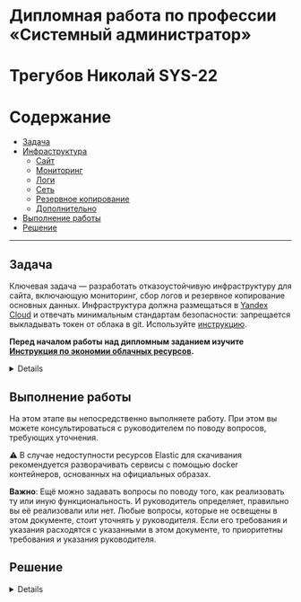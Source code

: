 #  Дипломная работа по профессии «Системный администратор»
#  Трегубов Николай SYS-22


   
Содержание
==========
* [Задача](#Задача)
* [Инфраструктура](#Инфраструктура)
    * [Сайт](#Сайт)
    * [Мониторинг](#Мониторинг)
    * [Логи](#Логи)
    * [Сеть](#Сеть)
    * [Резервное копирование](#Резервное-копирование)
    * [Дополнительно](#Дополнительно)
* [Выполнение работы](#Выполнение-работы)
* [Решение](#Решение)
<!-- * [Критерии сдачи](#Критерии-сдачи)
* [Как правильно задавать вопросы дипломному руководителю](#Как-правильно-задавать-вопросы-дипломному-руководителю) 
 -->
---------


## Задача
Ключевая задача — разработать отказоустойчивую инфраструктуру для сайта, включающую мониторинг, сбор логов и резервное копирование основных данных. Инфраструктура должна размещаться в [Yandex Cloud](https://cloud.yandex.com/) и отвечать минимальным стандартам безопасности: запрещается выкладывать токен от облака в git. Используйте [инструкцию](https://cloud.yandex.ru/docs/tutorials/infrastructure-management/terraform-quickstart#get-credentials).

**Перед началом работы над дипломным заданием изучите [Инструкция по экономии облачных ресурсов](https://github.com/netology-code/devops-materials/blob/master/cloudwork.MD).**
 <details>
    
## Инфраструктура
Для развёртки инфраструктуры используйте Terraform и Ansible.  

Не используйте для ansible inventory ip-адреса! Вместо этого используйте fqdn имена виртуальных машин в зоне ".ru-central1.internal". Пример: example.ru-central1.internal  

Важно: используйте по-возможности **минимальные конфигурации ВМ**:2 ядра 20% Intel ice lake, 2-4Гб памяти, 10hdd, прерываемая. 

**Так как прерываемая ВМ проработает не больше 24ч, перед сдачей работы на проверку дипломному руководителю сделайте ваши ВМ постоянно работающими.**

Ознакомьтесь со всеми пунктами из этой секции, не беритесь сразу выполнять задание, не дочитав до конца. Пункты взаимосвязаны и могут влиять друг на друга.

### Сайт
Создайте две ВМ в разных зонах, установите на них сервер nginx, если его там нет. ОС и содержимое ВМ должно быть идентичным, это будут наши веб-сервера.

Используйте набор статичных файлов для сайта. Можно переиспользовать сайт из домашнего задания.

Создайте [Target Group](https://cloud.yandex.com/docs/application-load-balancer/concepts/target-group), включите в неё две созданных ВМ.

Создайте [Backend Group](https://cloud.yandex.com/docs/application-load-balancer/concepts/backend-group), настройте backends на target group, ранее созданную. Настройте healthcheck на корень (/) и порт 80, протокол HTTP.

Создайте [HTTP router](https://cloud.yandex.com/docs/application-load-balancer/concepts/http-router). Путь укажите — /, backend group — созданную ранее.

Создайте [Application load balancer](https://cloud.yandex.com/en/docs/application-load-balancer/) для распределения трафика на веб-сервера, созданные ранее. Укажите HTTP router, созданный ранее, задайте listener тип auto, порт 80.

Протестируйте сайт
`curl -v <публичный IP балансера>:80` 

### Мониторинг
Создайте ВМ, разверните на ней Zabbix. На каждую ВМ установите Zabbix Agent, настройте агенты на отправление метрик в Zabbix. 

Настройте дешборды с отображением метрик, минимальный набор — по принципу USE (Utilization, Saturation, Errors) для CPU, RAM, диски, сеть, http запросов к веб-серверам. Добавьте необходимые tresholds на соответствующие графики.

### Логи
Cоздайте ВМ, разверните на ней Elasticsearch. Установите filebeat в ВМ к веб-серверам, настройте на отправку access.log, error.log nginx в Elasticsearch.

Создайте ВМ, разверните на ней Kibana, сконфигурируйте соединение с Elasticsearch.

### Сеть
Разверните один VPC. Сервера web, Elasticsearch поместите в приватные подсети. Сервера Zabbix, Kibana, application load balancer определите в публичную подсеть.

Настройте [Security Groups](https://cloud.yandex.com/docs/vpc/concepts/security-groups) соответствующих сервисов на входящий трафик только к нужным портам.

Настройте ВМ с публичным адресом, в которой будет открыт только один порт — ssh.  Эта вм будет реализовывать концепцию  [bastion host]( https://cloud.yandex.ru/docs/tutorials/routing/bastion) . Синоним "bastion host" - "Jump host". Подключение  ansible к серверам web и Elasticsearch через данный bastion host можно сделать с помощью  [ProxyCommand](https://docs.ansible.com/ansible/latest/network/user_guide/network_debug_troubleshooting.html#network-delegate-to-vs-proxycommand) . Допускается установка и запуск ansible непосредственно на bastion host.(Этот вариант легче в настройке)

### Резервное копирование
Создайте snapshot дисков всех ВМ. Ограничьте время жизни snaphot в неделю. Сами snaphot настройте на ежедневное копирование.

### Дополнительно
Не входит в минимальные требования. 

1. Для Zabbix можно реализовать разделение компонент - frontend, server, database. Frontend отдельной ВМ поместите в публичную подсеть, назначте публичный IP. Server поместите в приватную подсеть, настройте security group на разрешение трафика между frontend и server. Для Database используйте [Yandex Managed Service for PostgreSQL](https://cloud.yandex.com/en-ru/services/managed-postgresql). Разверните кластер из двух нод с автоматическим failover.
2. Вместо конкретных ВМ, которые входят в target group, можно создать [Instance Group](https://cloud.yandex.com/en/docs/compute/concepts/instance-groups/), для которой настройте следующие правила автоматического горизонтального масштабирования: минимальное количество ВМ на зону — 1, максимальный размер группы — 3.
3. В Elasticsearch добавьте мониторинг логов самого себя, Kibana, Zabbix, через filebeat. Можно использовать logstash тоже.
4. Воспользуйтесь Yandex Certificate Manager, выпустите сертификат для сайта, если есть доменное имя. Перенастройте работу балансера на HTTPS, при этом нацелен он будет на HTTP веб-серверов.

</details>

## Выполнение работы

На этом этапе вы непосредственно выполняете работу. При этом вы можете консультироваться с руководителем по поводу вопросов, требующих уточнения.

⚠️ В случае недоступности ресурсов Elastic для скачивания рекомендуется разворачивать сервисы с помощью docker контейнеров, основанных на официальных образах.

**Важно**: Ещё можно задавать вопросы по поводу того, как реализовать ту или иную функциональность. И руководитель определяет, правильно вы её реализовали или нет. Любые вопросы, которые не освещены в этом документе, стоит уточнять у руководителя. Если его требования и указания расходятся с указанными в этом документе, то приоритетны требования и указания руководителя.


## Решение
 <details>
    
## Инфраструктура

1. По инструкции с [Yandex Cloud](https://cloud.yandex.com/) установил терраформ на локальную ВМ, создал новый сервисный аккаунт и настроил доступ к    облаку с локальной машины:
  <details>
     
![image](https://github.com/mescal1ne1986/home_work/blob/main/Diplom/image/terraform%20init.png)
</details>
     
2. Написал конфиг для инфраструктуры с помощью [terraform](https://github.com/mescal1ne1986/home_work/tree/main/Diplom/terraform) запустил его
<details>
   
![image](image/terraform_apply.png)
</details>
3. После развертывания инфраструктуры создаю вручную bastionhost и добавляю его в security groups, для установки  приложений с помощью Ansible 
4. Ставлю Ansible на bastionhost и проверяю:
<details>
   
[![Проверка](https://github.com/Dk054/sys-diplom/blob/38c73d0e665d476e4d08b32332a80bd164626910/image/ansible%20-i%20hosts%20all%20-m%20ping.png)
</details>

### Сайт

Создал две ВМ в разных зонах, ставлю на них сервера nginx [playbook-nginx.yml](https://github.com/Dk054/sys-diplom/tree/diplom-zabbix/Terraform), так же немного изменил конфиг html, в плейбуке описаны все действия, а именно установка, * установка начальной страницы сайта по шаблону html. 
Запускаю плейбук, проверяю что сайт доступен, заодно проверяю работу балансировщика
<details>
   
![установка](https://github.com/Dk054/sys-diplom/blob/diplom-zabbix/image/nginx%20установка.png)
![Сайт](https://github.com/Dk054/sys-diplom/blob/diplom-zabbix/image/сайт.png)
![Баланировщик](https://github.com/Dk054/sys-diplom/blob/diplom-zabbix/image/адрес%20балансировщика.png)
![Логи_балансировщика](https://github.com/Dk054/sys-diplom/blob/diplom-zabbix/image/логи%20балансировщика.png)

</details>

### Мониторинг
Использовал ansible galaxy для заббикс [сервера](https://github.com/Dk054/sys-diplom/tree/diplom-zabbix/Ansible/roles/zabbix-server) и [агента](https://github.com/Dk054/sys-diplom/tree/diplom-zabbix/Ansible/roles/zabbix-agent), для установки агента на ВМ использовал fqdn, для того что бы настроить дашборды, необходимо добавить хосты и прикрутить к ним шаблоны (использовал стандартные линукс+агент)

Установка:
<details>

![Vault](https://github.com/Dk054/sys-diplom/blob/a39299391225329496690072267f5bf2f0989b16/image/ansible-playbook%20-i%20hosts%20zabbix-server.yml%20--ask-vault-pass.png)
</details>
Дашборд:
<details>
   
![image](https://github.com/Dk054/sys-diplom/assets/139000762/b372c5b3-32b0-4628-97ed-47d7ddb0cc63)
![image](https://github.com/Dk054/sys-diplom/assets/139000762/74aef37d-79f8-4a45-950e-7232fe0e142c)


</details> 

### Логи
Сначала установил [Elasticsearch](https://github.com/Dk054/sys-diplom/blob/diplom-zabbix/Ansible/playbook-elastic.yml),потом [filebeat](https://github.com/Dk054/sys-diplom/blob/diplom-zabbix/Ansible/playbook-filebeat.yml) на ВМ, далее [Kibana](https://github.com/Dk054/sys-diplom/blob/diplom-zabbix/Ansible/playbook-kibana.yml), [конфиги](https://github.com/Dk054/sys-diplom/tree/diplom-zabbix/Ansible/configs) для них.

скриншоты:
<details>

Установка:
![image](https://github.com/Dk054/sys-diplom/assets/139000762/9257ea21-7e78-4446-8e05-d301476c8d57)
![image](https://github.com/Dk054/sys-diplom/assets/139000762/c6b15aa6-ec2f-495d-992e-e7cfd9cd380a)
![image](https://github.com/Dk054/sys-diplom/assets/139000762/b4a5b9c0-7082-4729-a1a3-811415091f40)
Проверки:
![image](https://github.com/Dk054/sys-diplom/assets/139000762/9596e6f8-0389-468f-928c-c0ac93129260)
![image](https://github.com/Dk054/sys-diplom/assets/139000762/5863c95a-15e1-4111-a9a7-a5f05e4c354d)
![image](https://github.com/Dk054/sys-diplom/assets/139000762/fa0e6a59-ca48-49b6-9a5f-5a521d574aec)


</details> 

### Сеть

<details>
   
Группы безопасности: 
![image](https://github.com/Dk054/sys-diplom/assets/139000762/3bb178bd-00c7-42fe-9752-0f3d95e77d35)
Шлюз:
![image](https://github.com/Dk054/sys-diplom/assets/139000762/b3a8a6df-75d7-4315-bc04-41ec6dd889f9)
Балансировщик
![image](https://github.com/Dk054/sys-diplom/assets/139000762/2912ddae-76b8-4f4c-8d96-a1fdbcbf00a7)
![image](https://github.com/Dk054/sys-diplom/assets/139000762/e00f31f3-d4a2-494a-8599-b4408528221e)
![image](https://github.com/Dk054/sys-diplom/assets/139000762/627c9005-48f2-43c6-ae97-f250cc6f4d30)

</details> 

### Резервное копирование
Создайте snapshot дисков всех ВМ. Ограничьте время жизни snaphot в неделю. Сами snaphot настройте на ежедневное копирование.
<details>

Резервное копирование было настроено с помощью terraform, [main.tf](https://github.com/Dk054/sys-diplom/blob/355cbd3a034e27a39538f8196173fea60751a720/Terraform/main.tf#L502)

![image](https://github.com/Dk054/sys-diplom/assets/139000762/a4ec32c9-a1cb-493c-911a-cc4b911cdcd4)

</details> 


## На этом всё, спасибо за просмотр :D
</details> 

<!-- 
## Критерии сдачи
1. Инфраструктура отвечает минимальным требованиям, описанным в [Задаче](#Задача).
2. Предоставлен доступ ко всем ресурсам, у которых предполагается веб-страница (сайт, Kibana, Zabbix).
3. Для ресурсов, к которым предоставить доступ проблематично, предоставлены скриншоты, команды, stdout, stderr, подтверждающие работу ресурса.
4. Работа оформлена в отдельном репозитории в GitHub или в [Google Docs](https://docs.google.com/), разрешён доступ по ссылке. 
5. Код размещён в репозитории в GitHub.
6. Работа оформлена так, чтобы были понятны ваши решения и компромиссы. 
7. Если использованы дополнительные репозитории, доступ к ним открыт. 

## Как правильно задавать вопросы дипломному руководителю
Что поможет решить большинство частых проблем:
1. Попробовать найти ответ сначала самостоятельно в интернете или в материалах курса и только после этого спрашивать у дипломного руководителя. Навык поиска ответов пригодится вам в профессиональной деятельности.
2. Если вопросов больше одного, присылайте их в виде нумерованного списка. Так дипломному руководителю будет проще отвечать на каждый из них.
3. При необходимости прикрепите к вопросу скриншоты и стрелочкой покажите, где не получается. Программу для этого можно скачать [здесь](https://app.prntscr.com/ru/).

Что может стать источником проблем:
1. Вопросы вида «Ничего не работает. Не запускается. Всё сломалось». Дипломный руководитель не сможет ответить на такой вопрос без дополнительных уточнений. Цените своё время и время других.
2. Откладывание выполнения дипломной работы на последний момент.
3. Ожидание моментального ответа на свой вопрос. Дипломные руководители — работающие инженеры, которые занимаются, кроме преподавания, своими проектами. Их время ограничено, поэтому постарайтесь задавать правильные вопросы, чтобы получать быстрые ответы :)
